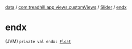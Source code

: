 [data](../../index.md) / [com.treadhill.app.views.customViews](../index.md) / [Slider](index.md) / [endx](./endx.md)

# endx

(JVM) `private val endx: `[`Float`](https://kotlinlang.org/api/latest/jvm/stdlib/kotlin/-float/index.html)